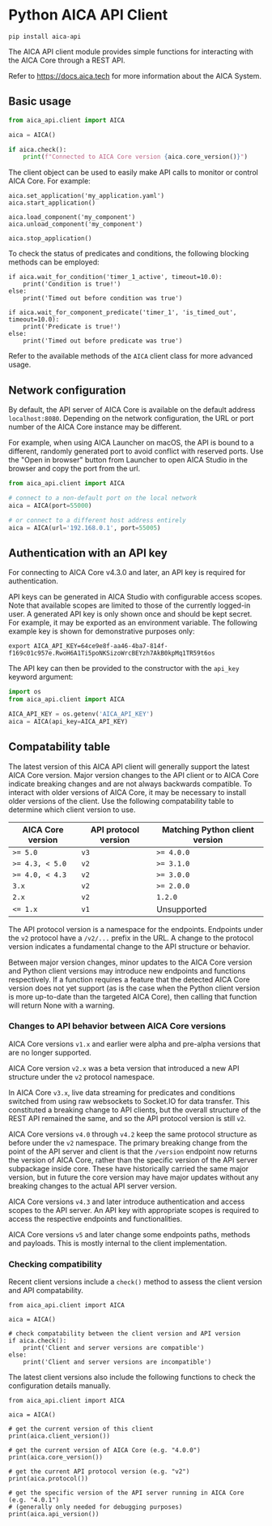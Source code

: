 # Python AICA API Client

```shell
pip install aica-api
```

The AICA API client module provides simple functions for interacting with the AICA Core through a REST API.

Refer to https://docs.aica.tech for more information about the AICA System.

## Basic usage

```python
from aica_api.client import AICA

aica = AICA()

if aica.check():
    print(f"Connected to AICA Core version {aica.core_version()}")
```

The client object can be used to easily make API calls to monitor or control AICA Core. For example:

```python3
aica.set_application('my_application.yaml')
aica.start_application()

aica.load_component('my_component')
aica.unload_component('my_component')

aica.stop_application()
```

To check the status of predicates and conditions, the following blocking methods can be employed:

```python3
if aica.wait_for_condition('timer_1_active', timeout=10.0):
    print('Condition is true!')
else:
    print('Timed out before condition was true')

if aica.wait_for_component_predicate('timer_1', 'is_timed_out', timeout=10.0):
    print('Predicate is true!')
else:
    print('Timed out before predicate was true')
```

Refer to the available methods of the `AICA` client class for more advanced usage.

## Network configuration

By default, the API server of AICA Core is available on the default address `localhost:8080`. Depending on the network
configuration, the URL or port number of the AICA Core instance may be different.

For example, when using AICA Launcher on macOS, the API is bound to a different, randomly generated port to avoid
conflict with reserved ports. Use the "Open in browser" button from Launcher to open AICA Studio in the browser and copy
the port from the url.

```python
from aica_api.client import AICA

# connect to a non-default port on the local network
aica = AICA(port=55000)

# or connect to a different host address entirely
aica = AICA(url='192.168.0.1', port=55005)
```

## Authentication with an API key

For connecting to AICA Core v4.3.0 and later, an API key is required for authentication.

API keys can be generated in AICA Studio with configurable access scopes. Note that available scopes are limited to
those of the currently logged-in user. A generated API key is only shown once and should be kept secret. For example, it
may be exported as an environment variable. The following example key is shown for demonstrative purposes only:

```shell
export AICA_API_KEY=64ce9e8f-aa46-4ba7-814f-f169c01c957e.RwoH6A1Ti5poNKSizoWrcBEYzh7AkB0kpMq1TR59t6os
```

The API key can then be provided to the constructor with the `api_key` keyword argument:

```python
import os
from aica_api.client import AICA

AICA_API_KEY = os.getenv('AICA_API_KEY')
aica = AICA(api_key=AICA_API_KEY)
```

## Compatability table

The latest version of this AICA API client will generally support the latest AICA Core version.
Major version changes to the API client or to AICA Core indicate breaking changes and are not always backwards
compatible. To interact with older versions of AICA Core, it may be necessary to install older versions of the client.
Use the following compatability table to determine which client version to use.

| AICA Core version | API protocol version | Matching Python client version |
|-------------------|----------------------|--------------------------------|
| `>= 5.0`          | `v3`                 | `>= 4.0.0`                     |
| `>= 4.3, < 5.0`   | `v2`                 | `>= 3.1.0`                     |
| `>= 4.0, < 4.3`   | `v2`                 | `>= 3.0.0`                     |
| `3.x`             | `v2`                 | `>= 2.0.0`                     |
| `2.x`             | `v2`                 | `1.2.0`                        |
| `<= 1.x`          | `v1`                 | Unsupported                    |

The API protocol version is a namespace for the endpoints. Endpoints under the `v2` protocol have a `/v2/...` prefix in
the URL. A change to the protocol version indicates a fundamental change to the API structure or behavior.

Between major version changes, minor updates to the AICA Core version and Python client versions may introduce new
endpoints and functions respectively. If a function requires a feature that the detected AICA Core version does not yet
support (as is the case when the Python client version is more up-to-date than the targeted AICA Core), then calling
that function will return None with a warning.

### Changes to API behavior between AICA Core versions

AICA Core versions `v1.x` and earlier were alpha and pre-alpha versions that are no longer supported.

AICA Core version `v2.x` was a beta version that introduced a new API structure under the `v2` protocol namespace.

In AICA Core `v3.x`, live data streaming for predicates and conditions switched from using raw websockets to Socket.IO
for data transfer. This constituted a breaking change to API clients, but the overall structure of the REST API remained
the same, and so the API protocol version is still `v2`.

AICA Core versions `v4.0` through `v4.2` keep the same protocol structure as before under the `v2` namespace. The
primary breaking change from the point of the API server and client is that the `/version` endpoint now returns the
version of AICA Core, rather than the specific version of the API server subpackage inside core. These have historically
carried the same major version, but in future the core version may have major updates without any breaking changes to
the actual API server version.

AICA Core versions `v4.3` and later introduce authentication and access scopes to the API server. An API key with
appropriate scopes is required to access the respective endpoints and functionalities.

AICA Core versions `v5` and later change some endpoints paths, methods and payloads. This is mostly internal to the client implementation.

### Checking compatibility

Recent client versions include a `check()` method to assess the client version and API compatability.

```python3
from aica_api.client import AICA

aica = AICA()

# check compatability between the client version and API version
if aica.check():
    print('Client and server versions are compatible')
else:
    print('Client and server versions are incompatible')
```

The latest client versions also include the following functions to check the configuration details manually.

```python3
from aica_api.client import AICA

aica = AICA()

# get the current version of this client
print(aica.client_version())

# get the current version of AICA Core (e.g. "4.0.0")
print(aica.core_version())

# get the current API protocol version (e.g. "v2")
print(aica.protocol())

# get the specific version of the API server running in AICA Core (e.g. "4.0.1")
# (generally only needed for debugging purposes)
print(aica.api_version())
```
